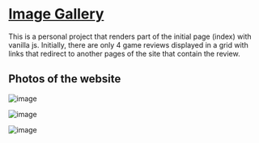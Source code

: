 <h1><a href="https://jeanberly.github.io/GaleriaDeJogos/index.html">Image Gallery</a></h1>
<p>
  This is a personal project that renders part of the initial page
  (index) with vanilla js. Initially, there are only 4 game reviews
  displayed in a grid with links that redirect to another pages of the
  site that contain the review.
</p>
<h2> Photos of the website </h2>

![image](https://user-images.githubusercontent.com/94989737/152409896-654b1525-703f-4934-b678-2179f4391bdd.png)

![image](https://user-images.githubusercontent.com/94989737/152410067-fe0adc5c-2897-46cf-ac47-f92d534968d6.png)

![image](https://user-images.githubusercontent.com/94989737/152410207-bf3ab540-8c39-4ca1-8d88-62a4f0353ccf.png)



